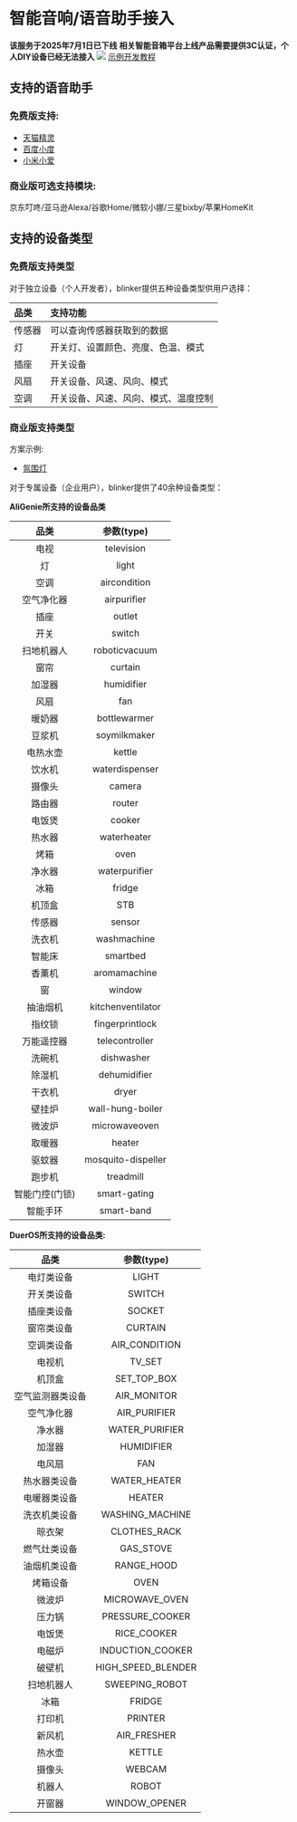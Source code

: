 # 智能音响/语音助手接入  
**该服务于2025年7月1日已下线**
**相关智能音箱平台上线产品需要提供3C认证，个人DIY设备已经无法接入**
![](../img/007/ad.jpg)
[示例开发教程](https://arduino.me/s/2?aid=713)  

## 支持的语音助手 
### 免费版支持:  
- [天猫精灵](?file=007-语音助手接入/01-天猫精灵 "天猫精灵")  
- [百度小度](?file=007-语音助手接入/02-百度小度 "百度音响")  
- [小米小爱](?file=007-语音助手接入/03-小米小爱 "小米小爱")  

### 商业版可选支持模块:   
京东叮咚/亚马逊Alexa/谷歌Home/微软小娜/三星bixby/苹果HomeKit  

## 支持的设备类型   

### 免费版支持类型
对于独立设备（个人开发者），blinker提供五种设备类型供用户选择：  

| 品类 | 支持功能 |
| :- | :- |
| 传感器 | 可以查询传感器获取到的数据 |
| 灯     | 开关灯、设置颜色、亮度、色温、模式 |
| 插座   | 开关设备 |
| 风扇   | 开关设备、风速、风向、模式 |
| 空调   | 开关设备、风速、风向、模式、温度控制 |


### 商业版支持类型  
方案示例:  
- [氛围灯](https://github.com/blinker-iot/Blinker_PRO_SMART_LAMP/tree/master/SMART_LAMP_DIY)  

对于专属设备（企业用户），blinker提供了40余种设备类型：

**AliGenie所支持的设备品类**  

| 品类 | 参数(type) |
| :-: | :-: |
|电视|television|
|灯|light|
|空调|aircondition|
|空气净化器|airpurifier|
|插座|outlet|
|开关|switch|
|扫地机器人|roboticvacuum|
|窗帘|curtain|
|加湿器|humidifier|
|风扇|fan|
|暖奶器|bottlewarmer|
|豆浆机|soymilkmaker|
|电热水壶|kettle|
|饮水机|waterdispenser|
|摄像头|camera|
|路由器|router|
|电饭煲|cooker|
|热水器|waterheater|
|烤箱|oven|
|净水器|waterpurifier|
|冰箱|fridge|
|机顶盒|STB|
|传感器|sensor|
|洗衣机|washmachine|
|智能床|smartbed|
|香薰机|aromamachine|
|窗|window|
|抽油烟机|kitchenventilator|
|指纹锁|fingerprintlock|
|万能遥控器|telecontroller|
|洗碗机|dishwasher|
|除湿机|dehumidifier|
|干衣机|dryer|
|壁挂炉|wall-hung-boiler|
|微波炉|microwaveoven|
|取暖器|heater|
|驱蚊器|mosquito-dispeller|
|跑步机|treadmill|
|智能门控(门锁)|smart-gating|
|智能手环|smart-band|  

**DuerOS所支持的设备品类:**  

| 品类 | 参数(type) |
| :-: | :-: |
|电灯类设备|LIGHT|
|开关类设备|SWITCH|
|插座类设备|SOCKET|
|窗帘类设备|CURTAIN|
|空调类设备|AIR_CONDITION|
|电视机|TV_SET|
|机顶盒|SET_TOP_BOX|
|空气监测器类设备|AIR_MONITOR|
|空气净化器|AIR_PURIFIER|
|净水器|WATER_PURIFIER|
|加湿器|HUMIDIFIER|
|电风扇|FAN|
|热水器类设备|WATER_HEATER|
|电暖器类设备|HEATER|
|洗衣机类设备|WASHING_MACHINE|
|晾衣架|CLOTHES_RACK|
|燃气灶类设备|GAS_STOVE|
|油烟机类设备|RANGE_HOOD|
|烤箱设备|OVEN|
|微波炉|MICROWAVE_OVEN|
|压力锅|PRESSURE_COOKER|
|电饭煲|RICE_COOKER|
|电磁炉|INDUCTION_COOKER|
|破壁机|HIGH_SPEED_BLENDER|
|扫地机器人|SWEEPING_ROBOT|
|冰箱|FRIDGE|
|打印机|PRINTER|
|新风机|AIR_FRESHER|
|热水壶|KETTLE|
|摄像头|WEBCAM|
|机器人|ROBOT|
|开窗器|WINDOW_OPENER|

